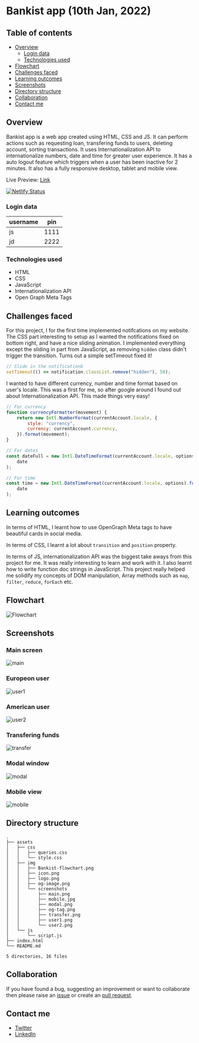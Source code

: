 # Bankist app (10th Jan, 2022)

## Table of contents

- [Overview](#overview)
  - [Login data](#technologies-used)
  - [Technologies used](#technologies-used)
- [Flowchart](#flowchart)
- [Challenges faced](#challenges-faced)
- [Learning outcomes](#learning-outcomes)
- [Screenshots](#screenshots)
- [Directory structure](#directory-structure)
- [Collaboration](#collaboration)
- [Contact me](#contact-me)

## Overview

Bankist app is a web app created using HTML, CSS and JS. It can perform actions such as requesting loan, transfering funds to users, deleting account, sorting transactions. It uses Internationalization API to internationalize numbers, date and time for greater user experience. It has a auto logout feature which triggers when a user has been inactive for 2 minutes. It also has a fully responsive desktop, tablet and mobile view.

Live Preview: [Link](https://bankist.darshanvaishya.xyz)

[![Netlify Status](https://api.netlify.com/api/v1/badges/20f05263-80a8-4448-bdec-37441e948a25/deploy-status)](https://app.netlify.com/sites/suspicious-knuth-ed7f46/deploys)

### Login data

| username | pin  |
| -------- | ---- |
| js       | 1111 |
| jd       | 2222 |

### Technologies used

- HTML
- CSS
- JavaScript
- Internationalization API
- Open Graph Meta Tags

## Challenges faced

For this project, I for the first time implemented notifcations on my website. The CSS part interesting to setup as I wanted the notifications fixed on bottom right, and have a nice sliding animation. I implemented everything except the sliding in part from JavaScript, as removing `hidden` class didn't trigger the transition. Turns out a simple setTimeout fixed it!

```js
// Slide in the notificationb
setTimeout(() => notification.classList.remove("hidden"), 50);
```

I wanted to have different currency, number and time format based on user's locale. This was a first for me, so after google around I found out about Internationalization API. This made things very easy!

```js
// For currency
function currencyFormatter(movement) {
	return new Intl.NumberFormat(currentAccount.locale, {
		style: "currency",
		currency: currentAccount.currency,
	}).format(movement);
}

// For dates
const dateFull = new Intl.DateTimeFormat(currentAccount.locale, options).format(
	date
);

// For time
const time = new Intl.DateTimeFormat(currentAccount.locale, options).format(
	date
);
```

## Learning outcomes

In terms of HTML, I learnt how to use OpenGraph Meta tags to have beautiful cards in social media.

In terms of CSS, I learnt a lot about `transition` and `position` property.

In terms of JS, internationalization API was the biggest take aways from this project for me. It was really interesting to learn and work with it. I also learnt how to write function doc strings in JavaScript. This project really helped me solidify my concepts of DOM manipulation, Array methods such as `map`, `filter`, `reduce`, `forEach` etc.

## Flowchart

![Flowchart](./assets/img/Bankist-flowchart.png "Flowchart")

## Screenshots

### Main screen

![main](./assets/img/screenshots/main.png)

### Europeon user

![user1](./assets/img/screenshots/user1.png)

### American user

![user2](./assets/img/screenshots/user2.png)

### Transfering funds

![transfer](./assets/img/screenshots/transfer.png)

### Modal window

![modal](./assets/img/screenshots/modal.png)

### Mobile view

![mobile](./assets/img/screenshots/mobile.jpg)

## Directory structure

```
.
├── assets
│   ├── css
│   │   ├── queries.css
│   │   └── style.css
│   ├── img
│   │   ├── Bankist-flowchart.png
│   │   ├── icon.png
│   │   ├── logo.png
│   │   ├── og-image.png
│   │   └── screenshots
│   │       ├── main.png
│   │       ├── mobile.jpg
│   │       ├── modal.png
│   │       ├── og-tag.png
│   │       ├── transfer.png
│   │       ├── user1.png
│   │       └── user2.png
│   └── js
│       └── script.js
├── index.html
└── README.md

5 directories, 16 files
```

## Collaboration

If you have found a bug, suggesting an improvement or want to collaborate then please raise an [issue](https://github.com/DarshanVaishya/bankist-app/issues) or create an [pull request](https://github.com/DarshanVaishya/bankist-app/pulls).

## Contact me

- [Twitter](https://twitter.com/darshan_vaishya)
- [LinkedIn](https://www.linkedin.com/in/darshan-vaishya-ba99001a9/)
